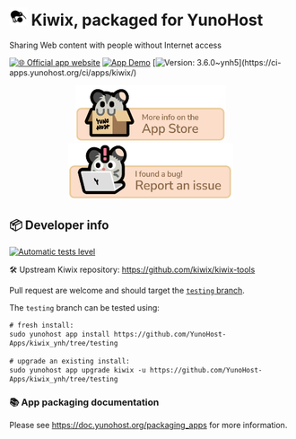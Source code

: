 <!--
N.B.: This README was automatically generated by <https://github.com/YunoHost/apps_tools/blob/main/readme_generator>
It shall NOT be edited by hand.
-->

<h1>
  <img src="https://raw.githubusercontent.com/YunoHost/apps/main/logos/kiwix.png" width="32px" alt="Logo of Kiwix">
  Kiwix, packaged for YunoHost
</h1>

Sharing Web content with people without Internet access

[![🌐 Official app website](https://img.shields.io/badge/Official_app_website-darkgreen?style=for-the-badge)](https://www.kiwix.org/)
[![App Demo](https://img.shields.io/badge/App_Demo-blue?style=for-the-badge)](http://library.kiwix.org/)
[![Version: 3.6.0~ynh5](https://img.shields.io/badge/Version-3.6.0~ynh5-rgba(0,150,0,1)?style=for-the-badge)](https://ci-apps.yunohost.org/ci/apps/kiwix/)

<div align="center">
<a href="https://apps.yunohost.org/app/kiwix"><img height="100px" src="https://github.com/YunoHost/yunohost-artwork/raw/refs/heads/main/badges/neopossum-badges/badge_more_info_on_the_appstore.svg"/></a>
<a href="https://github.com/YunoHost-Apps/kiwix_ynh/issues"><img height="100px" src="https://github.com/YunoHost/yunohost-artwork/raw/refs/heads/main/badges/neopossum-badges/badge_report_an_issue.svg"/></a>
</div>

## 📦 Developer info

[![Automatic tests level](https://apps.yunohost.org/badge/cilevel/kiwix)](https://ci-apps.yunohost.org/ci/apps/kiwix/)

🛠️ Upstream Kiwix repository: <https://github.com/kiwix/kiwix-tools>

Pull request are welcome and should target the [`testing` branch](https://github.com/YunoHost-Apps/kiwix_ynh/tree/testing).

The `testing` branch can be tested using:
```
# fresh install:
sudo yunohost app install https://github.com/YunoHost-Apps/kiwix_ynh/tree/testing

# upgrade an existing install:
sudo yunohost app upgrade kiwix -u https://github.com/YunoHost-Apps/kiwix_ynh/tree/testing
```

### 📚 App packaging documentation

Please see <https://doc.yunohost.org/packaging_apps> for more information.
